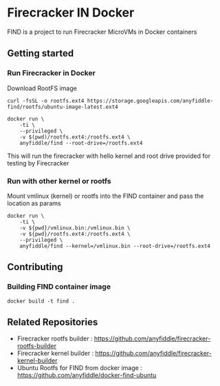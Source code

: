 # Firecracker IN Docker

FIND is a project to run Firecracker MicroVMs in Docker containers

## Getting started

### Run Firecracker in Docker

Download RootFS image

```
curl -fsSL -o rootfs.ext4 https://storage.googleapis.com/anyfiddle-find/rootfs/ubuntu-image-latest.ext4
```

```
docker run \
    -ti \
    --privileged \
    -v $(pwd)/rootfs.ext4:/rootfs.ext4 \
    anyfiddle/find --root-drive=/rootfs.ext4
```

This will run the firecracker with hello kernel and root drive provided for testing by Firecracker

### Run with other kernel or rootfs

Mount vmlinux (kernel) or rootfs into the FIND container and pass the location as params

```
docker run \
    -ti \
    -v ${pwd}/vmlinux.bin:/vmlinux.bin \
    -v ${pwd}/rootfs.ext4:/rootfs.ext4 \
    --privileged \
    anyfiddle/find --kernel=/vmlinux.bin --root-drive=/rootfs.ext4
```

## Contributing

### Building FIND container image

```
docker build -t find .
```

## Related Repositories

- Firecracker rootfs builder : https://github.com/anyfiddle/firecracker-rootfs-builder
- Firecracker kernel builder : https://github.com/anyfiddle/firecracker-kernel-builder
- Ubuntu Rootfs for FIND from docker image : https://github.com/anyfiddle/docker-find-ubuntu
